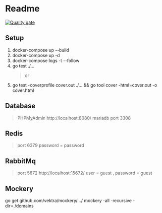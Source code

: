 # Readme

[![Quality gate](https://sonarcloud.io/api/project_badges/quality_gate?project=aofiee_golang-clean-architecture)](https://sonarcloud.io/dashboard?id=aofiee_golang-clean-architecture)

## Setup

1. docker-compose up --build
2. docker-compose up -d
3. docker-compose logs -t --follow
4. go test ./...
   > or
5. go test -coverprofile cover.out ./... && go tool cover -html=cover.out -o cover.html

## Database

> PHPMyAdmin http://localhost:8080/
> mariadb port 3308

## Redis

> port 6379
> password = password

## RabbitMq

> port 5672
> http://localhost:15672/
> user = guest , password = guest

## Mockery

go get github.com/vektra/mockery/.../
mockery -all -recursive -dir=./domains

